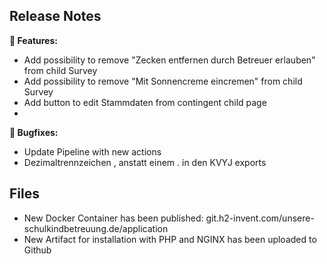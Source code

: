 ## Release Notes

__🚀 Features:__

* Add possibility to remove "Zecken entfernen durch Betreuer erlauben" from child Survey
* Add possibility to remove "Mit Sonnencreme eincremen" from child Survey
* Add button to edit Stammdaten from contingent child page
* 
__🐛 Bugfixes:__

* Update Pipeline with new actions
* Dezimaltrennzeichen , anstatt einem . in den KVYJ exports

## Files

* New Docker Container has been published: git.h2-invent.com/unsere-schulkindbetreuung.de/application
* New Artifact for installation with PHP and NGINX has been uploaded to Github
